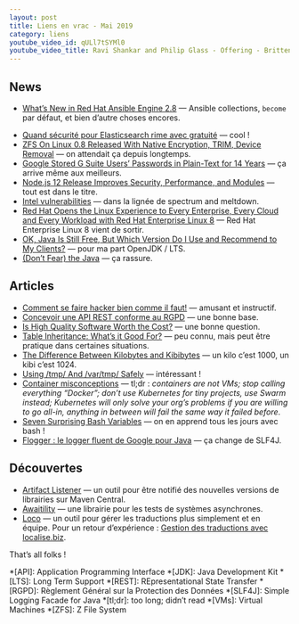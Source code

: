 ```yaml
---
layout: post
title: Liens en vrac - Mai 2019
category: liens
youtube_video_id: qULl7tSYMl0
youtube_video_title: Ravi Shankar and Philip Glass - Offering - Britten Sinfonia
---
```


## News

- [What’s New in Red Hat Ansible Engine 2.8](https://www.ansible.com/blog/whats-new-in-red-hat-ansible-engine-2.8)
  — Ansible collections, `become` par défaut, et bien d’autre choses encores.
* [Quand sécurité pour Elasticsearch rime avec gratuité](https://www.elastic.co/fr/blog/security-for-elasticsearch-is-now-free)
  — cool !
* [ZFS On Linux 0.8 Released With Native Encryption, TRIM, Device Removal](https://www.phoronix.com/scan.php?page=news_item&px=ZFS-On-Linux-0.8-Released)
  — on attendait ça depuis longtemps.
* [Google Stored G Suite Users’ Passwords in Plain-Text for 14 Years](https://thehackernews.com/2019/05/google-gsuite-plaintext-password.html)
  — ça arrive même aux meilleurs.
* [Node.js 12 Release Improves Security, Performance, and Modules](https://www.infoq.com/news/2019/05/nodejs-12-performance-modules/)
  — tout est dans le titre.
* [Intel vulnerabilities](https://www.ovh.com/blog/intel-vulnerabilities/)
  — dans la lignée de spectrum and meltdown.
* [Red Hat Opens the Linux Experience to Every Enterprise, Every Cloud and Every Workload with Red Hat Enterprise Linux 8](https://www.redhat.com/en/about/press-releases/red-hat-enterprise-linux-8-every-enterprise-every-cloud-every-workload)
  — Red Hat Enterprise Linux 8 vient de sortir.
* [OK, Java Is Still Free, But Which Version Do I Use and Recommend to My Clients?](https://dzone.com/articles/ok-java-is-still-free-but-which-version-do-i-use-a)
  — pour ma part OpenJDK / LTS.
* [(Don’t Fear) the Java](https://www.azul.com/dont-fear-the-java/)
  — ça rassure.

## Articles

* [Comment se faire hacker bien comme il faut!](https://www.youtube.com/watch?v=Aa6yeVHs2fI)
  — amusant et instructif.
* [Concevoir une API REST conforme au RGPD](https://blog.octo.com/concevoir-une-api-rest-conforme-au-rgpd/)
  — une bonne base.
* [Is High Quality Software Worth the Cost?](https://martinfowler.com/articles/is-quality-worth-cost.html)
  — une bonne question.
* [Table Inheritance: What’s it Good For?](http://ledgersmbdev.blogspot.com/2019/05/table-inheritance-whats-it-good-for.html)
  — peu connu, mais peut être pratique dans certaines situations.
* [The Difference Between Kilobytes and Kibibytes](https://danielmiessler.com/blog/the-difference-between-kilobytes-and-kibibytes/)
  — un kilo c’est 1000, un kibi c’est 1024.
* [Using /tmp/ And /var/tmp/ Safely](https://systemd.io/TEMPORARY_DIRECTORIES/)
  — intéressant !
* [Container misconceptions](https://blog.bejarano.io/container-misconceptions/)
  — tl;dr : _containers are not VMs; stop calling everything “Docker”; don’t use Kubernetes for tiny projects, use Swarm
  instead; Kubernetes will only solve your org’s problems if you are willing to go all-in, anything in between will fail
  the same way it failed before_.
* [Seven Surprising Bash Variables](https://zwischenzugs.com/2019/05/11/seven-surprising-bash-variables/)
  — on en apprend tous les jours avec bash !
* [Flogger : le logger fluent de Google pour Java](https://blog.engineering.publicissapient.fr/2019/05/02/flogger-le-logger-fluent-de-google-pour-java/)
  — ça change de SLF4J.

## Découvertes

* [Artifact Listener](https://www.artifact-listener.org)
  — un outil pour être notifié des nouvelles versions de librairies sur Maven Central.
* [Awaitility](https://github.com/awaitility/awaitility)
  — une librairie pour les tests de systèmes asynchrones.
* [Loco](https://localise.biz/)
  — un outil pour gérer les traductions plus simplement et en équipe. Pour un retour d’expérience :
  [Gestion des traductions avec localise.biz](https://blog.eleven-labs.com/fr/gestion-des-traductions-avec-localise.biz/).

That’s all folks !

*[API]: Application Programming Interface
*[JDK]: Java Development Kit
*[LTS]: Long Term Support
*[REST]: REpresentational State Transfer
*[RGPD]: Règlement Général sur la Protection des Données
*[SLF4J]: Simple Logging Facade for Java
*[tl;dr]: too long; didn’t read
*[VMs]: Virtual Machines
*[ZFS]: Z File System

